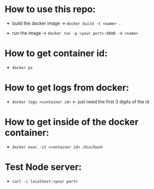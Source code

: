 # How to use this repo:

* build the docker image -> `docker build -t <name> .`

* run the image -> `docker run -p <your port>:8080 -d <name>`

# How to get container id:

* `docker ps`


# How to get logs from docker:

* `docker logs <container id>` <- just need the first 3 digits of the id

# How to get inside of the docker container:

* `docker exec -it <container id> /bin/bash`



# Test Node server:

* `curl -i localhost:<your port>`
